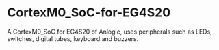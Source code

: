 # CortexM0_SoC-for-EG4S20
A CortexM0_SoC for EG4S20 of Anlogic, uses peripherals such as LEDs, switches, digital tubes, keyboard and buzzers.
